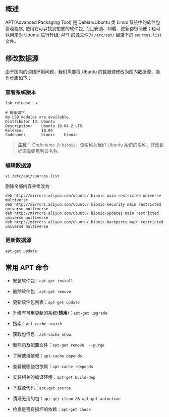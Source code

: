 ## 概述

APT(Advanced Packaging Tool) 是 Debian/Ubuntu 类 Linux 系统中的软件包管理程序, 使用它可以找到想要的软件包, 而且安装、卸载、更新都很简便；也可以用来对 Ubuntu 进行升级; APT 的源文件为 `/etc/apt/` 目录下的 `sources.list` 文件。

## 修改数据源

由于国内的网络环境问题，我们需要将 Ubuntu 的数据源修改为国内数据源，操作步骤如下：

### 查看系统版本

```
lsb_release -a

# 输出如下
No LSB modules are available.
Distributor ID: Ubuntu
Description:    Ubuntu 18.04.2 LTS
Release:        18.04
Codename:       bionic    bionic
```

> **注意：** Codename 为 `bionic`，该名称为我们 Ubuntu 系统的名称，修改数据源需要用到该名称

### 编辑数据源

```
vi /etc/apt/sources.list
```

删除全部内容并修改为

```
deb http://mirrors.aliyun.com/ubuntu/ bionic main restricted universe multiverse
deb http://mirrors.aliyun.com/ubuntu/ bionic-security main restricted universe multiverse
deb http://mirrors.aliyun.com/ubuntu/ bionic-updates main restricted universe multiverse
deb http://mirrors.aliyun.com/ubuntu/ bionic-backports main restricted universe multiverse
```

### 更新数据源

```
apt-get update
```

## 常用 APT 命令

- 安装软件包：`apt-get install `

- 删除软件包：`apt-get remove `

- 更新软件包列表：`apt-get update`

- 升级有可用更新的系统(**慎用**)：`apt-get upgrade`

- 搜索：`apt-cache search `

- 获取包信息：`apt-cache show `

- 删除包及配置文件：`apt-get remove  --purge`

- 了解使用依赖：`apt-cache depends `

- 查看被哪些包依赖：`apt-cache rdepends `

- 安装相关的编译环境：`apt-get build-dep `

- 下载源代码：`apt-get source `

- 清理无用的包：`apt-get clean && apt-get autoclean`

- 检查是否有损坏的依赖：`apt-get check`